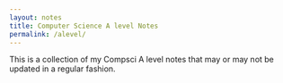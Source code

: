 ```yaml
---
layout: notes
title: Computer Science A level Notes
permalink: /alevel/
---
```

This is a collection of my Compsci A level notes that may or may not be updated in a regular fashion.